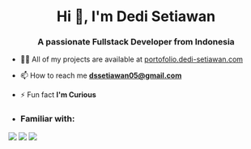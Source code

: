 <h1 align="center">Hi 👋, I'm Dedi Setiawan</h1>
<h3 align="center">A passionate Fullstack Developer from Indonesia</h3>

- 👨‍💻 All of my projects are available at [portofolio.dedi-setiawan.com](portofolio.dedi-setiawan.com)

- 📫 How to reach me **dssetiawan05@gmail.com**

- ⚡ Fun fact **I'm Curious**

- ### <summary><strong>Familiar with:</strong></summary>

<p>
    <img src="https://img.shields.io/badge/logo-javascript-blue?logo=javascript" />
    <img src="https://img.shields.io/badge/logo-nestjs-blue?logo=nestjs" />
    <img src="https://img.shields.io/badge/logo-nextjs-blue?logo=nextjs" />
</p>

